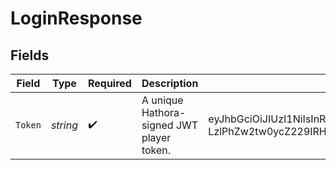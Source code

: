 # LoginResponse


## Fields

| Field                                                                                                                                                                                               | Type                                                                                                                                                                                                | Required                                                                                                                                                                                            | Description                                                                                                                                                                                         | Example                                                                                                                                                                                             |
| --------------------------------------------------------------------------------------------------------------------------------------------------------------------------------------------------- | --------------------------------------------------------------------------------------------------------------------------------------------------------------------------------------------------- | --------------------------------------------------------------------------------------------------------------------------------------------------------------------------------------------------- | --------------------------------------------------------------------------------------------------------------------------------------------------------------------------------------------------- | --------------------------------------------------------------------------------------------------------------------------------------------------------------------------------------------------- |
| `Token`                                                                                                                                                                                             | *string*                                                                                                                                                                                            | :heavy_check_mark:                                                                                                                                                                                  | A unique Hathora-signed JWT player token.                                                                                                                                                           | eyJhbGciOiJIUzI1NiIsInR5cCI6IkpXVCJ9.eyJ0eXBlIjoiYW5vbnltb3VzIiwiaWQiOiJ3aDA4eWN3eTJwOSIsIm5hbWUiOiJqaXR0ZXJ5LXNhbG1vbi1ndWxsIiwiaWF0IjoxNjg5MzQ5MTk3fQ.-LzlPhZw2tw0ycZ229IRHwwmINGKWNPFMDrXOphLjEk |